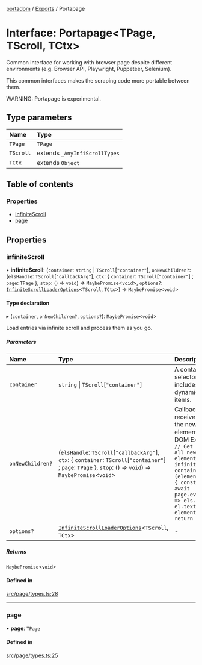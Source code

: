[portadom](../README.md) / [Exports](../modules.md) / Portapage

# Interface: Portapage<TPage, TScroll, TCtx\>

Common interface for working with browser page despite different environments
(e.g. Browser API, Playwright, Puppeteer, Selenium).

This common interfaces makes the scraping code more portable between them.

WARNING: Portapage is experimental.

## Type parameters

| Name | Type |
| :------ | :------ |
| `TPage` | `TPage` |
| `TScroll` | extends `_AnyInfiScrollTypes` |
| `TCtx` | extends `Object` |

## Table of contents

### Properties

- [infiniteScroll](Portapage.md#infinitescroll)
- [page](Portapage.md#page)

## Properties

### infiniteScroll

• **infiniteScroll**: (`container`: `string` \| `TScroll`[``"container"``], `onNewChildren?`: (`elsHandle`: `TScroll`[``"callbackArg"``], `ctx`: { `container`: `TScroll`[``"container"``] ; `page`: `TPage`  }, `stop`: () => `void`) => `MaybePromise`<`void`\>, `options?`: [`InfiniteScrollLoaderOptions`](InfiniteScrollLoaderOptions.md)<`TScroll`, `TCtx`\>) => `MaybePromise`<`void`\>

#### Type declaration

▸ (`container`, `onNewChildren?`, `options?`): `MaybePromise`<`void`\>

Load entries via infinite scroll and process them as you go.

##### Parameters

| Name | Type | Description |
| :------ | :------ | :------ |
| `container` | `string` \| `TScroll`[``"container"``] | A container, or selector for it, that includes the dynamically loaded items. |
| `onNewChildren?` | (`elsHandle`: `TScroll`[``"callbackArg"``], `ctx`: { `container`: `TScroll`[``"container"``] ; `page`: `TPage`  }, `stop`: () => `void`) => `MaybePromise`<`void`\> | Callback that receives a handle to the new child elements in the DOM Example: ```js // Get text from all new child elements of the infinite-scroller container async (elementsHandle) => { const result = await page.evaluate((els) => els.map((el) => el.textContent), elementsHandle); return result; }; ``` |
| `options?` | [`InfiniteScrollLoaderOptions`](InfiniteScrollLoaderOptions.md)<`TScroll`, `TCtx`\> | - |

##### Returns

`MaybePromise`<`void`\>

#### Defined in

[src/page/types.ts:28](https://github.com/JuroOravec/portadom/blob/5acdd8c/src/page/types.ts#L28)

___

### page

• **page**: `TPage`

#### Defined in

[src/page/types.ts:25](https://github.com/JuroOravec/portadom/blob/5acdd8c/src/page/types.ts#L25)
